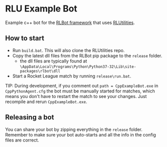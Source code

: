 # RLU Example Bot

Example c++ bot for the [RLBot framework](https://github.com/RLBot/RLBot) that uses [RLUtilities](https://github.com/samuelpmish/RLUtilities).

## How to start
- Run `build.bat`. This will also clone the RLUtilities repo. 
- Copy the latest dll files from the RLBot pip package to the `release` folder.
  - the dll files are typically found at `\AppData\Local\Programs\Python\Python37-32\Lib\site-packages\rlbot\dll`
- Start a Rocket League match by running `release\run.bat`.

TIP: During development, if you comment out `path = CppExampleBot.exe` in `CppPythonAgent.cfg` the bot must be manually started for matches, which means you don't have to restart the match to see your changes. Just recompile and rerun `CppExampleBot.exe`.

## Releasing a bot
You can share your bot by zipping everything in the `release` folder. Remember to make sure your bot auto-starts and all the info in the config files are correct.